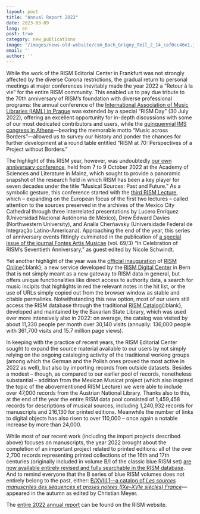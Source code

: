 ```yaml
---
layout: post
title: "Annual Report 2022"
date: 2023-03-09
lang: en
post: true
category: new_publications
image: "/images/news-old-website/csm_Bach_Grigny_Teil_2_14_caf0cc46e1.jpg"
email: ''
author: ''
---
```


While the work of the RISM Editorial Center in Frankfurt was not strongly affected by the diverse Corona restrictions, the gradual return to personal meetings at major conferences inevitably made the year 2022 a “Retour à la vie” for the entire RISM community. This enabled us to pay due tribute to the 70th anniversary of RISM’s foundation with diverse professional programs: the annual conference of the [International Association of Music Libraries (IAML) in Prague](/publications/iaml-congresses/2022.html) was extended by a special “RISM Day” (30 July 2022), offering an excellent opportunity for in-depth discussions with some of our most dedicated contributors and users, while the [quinquennial IMS congress in Athens](/events/2022/09/15/rism-at-the-2022-congress-in-athens.html)—bearing the memorable motto “Music across Borders”—allowed us to survey our history and ponder the chances for further development at a round table entitled “RISM at 70: Perspectives of a Project without Borders.”  

The highlight of this RISM year, however, was undoubtedly [our own anniversary conference](/publications/conferences/musical-sources-past-future-2022.html), held from 7 to 9 October 2022 at the Academy of Sciences and Literature in Mainz, which sought to provide a panoramic snapshot of the research field in which RISM has been a key player for seven decades under the title “Musical Sources: Past and Future.” As a symbolic gesture, this conference started with the [third RISM Lecture](/events/2022/09/29/third-rism-lecture-musical-sources-in-mexico.html), which – expanding on the European focus of the first two lectures – called attention to the sources preserved in the archives of the Mexico City Cathedral through three interrelated presentations by Lucero Enríquez (Universidad Nacional Autónoma de México), Drew Edward Davies (Northwestern University), and Analía Cherñavsky (Universidade Federal de Integração Latino-Americana). Approaching the end of the year, this series of anniversary events fittingly culminated in the publication of [a special issue of the journal Fontes Artis Musicae](/new_publications/2022/11/10/fontes-special-issue-in-celebration-of-risms-seventieth-anniversary.html) (vol. 69/3) “In Celebration of RISM’s Seventieth Anniversary,” as guest edited by Nicole Schwindt.  

Yet another highlight of the year was the [official inauguration](/events/2022/07/28/rism-online-launched-at-iaml-prague.html) of [RISM Online](https://rism.online){:blank}, a new service developed by the [RISM Digital Center](/digital-center.html) in Bern that is not simply meant as a new gateway to RISM data in general, but offers unique functionalities like direct access to authority data, a search for music incipits that highlights in red the relevant notes in the hit list, or the use of URLs simply copied out from the browser window as stable and citable permalinks. Notwithstanding this new option, most of our users still access the RISM database through the traditional [RISM Catalog](https://opac.rism.info){:blank}, developed and maintained by the Bavarian State Library, which was used ever more intensively also in 2022: on average, the catalog was visited by about 11,330 people per month over 30,140 visits (annually: 136,000 people with 361,700 visits and 15.7 million page views).  

In keeping with the practice of recent years, the RISM Editorial Center sought to expand the source material available to our users by not simply relying on the ongoing cataloging activity of the traditional working groups (among which the German and the Polish ones proved the most active in 2022 as well), but also by importing records from outside datasets. Besides a modest – though, as compared to our earlier pool of records, nonetheless substantial – addition from the Mexican Musicat project (which also inspired the topic of the abovementioned RISM Lecture) we were able to include over 47,000 records from the Austrian National Library. Thanks also to this, at the end of the year the entire RISM data pool consisted of 1,459,458 records for descriptions of musical sources, including 1,240,932 records for manuscripts and 216,130 for printed editions. Meanwhile the number of links to digital objects has also risen to over 110,000 – once again a notable increase by more than 24,000.  

While most of our recent work (including the import projects described above) focuses on manuscripts, the year 2022 brought about the completion of an important project related to printed editions: all of the over 2,700 records representing printed collections of the 16th and 17th centuries (originally included in volume B/I of the classic blue RISM set) [are now available entirely revised and fully searchable in the RISM database](/new_at_rism/2022/02/17/200-years-print-history-rism-b1-entirely-in-rism-catalog.html). And to remind everyone that the B series of blue RISM volumes does not entirely belong to the past, either: [B/XVIII,1—a catalog of _Les sources manuscrites des séquences et proses notées (IXe–XVIe siècles) France_](/new_publications/2022/11/28/new-volume-published-rism-series-b.html)—appeared in the autumn as edited by Christian Meyer.  

The [entire 2022 annual report](/publications/annual-reports/2022.html) can be found on the RISM website.
